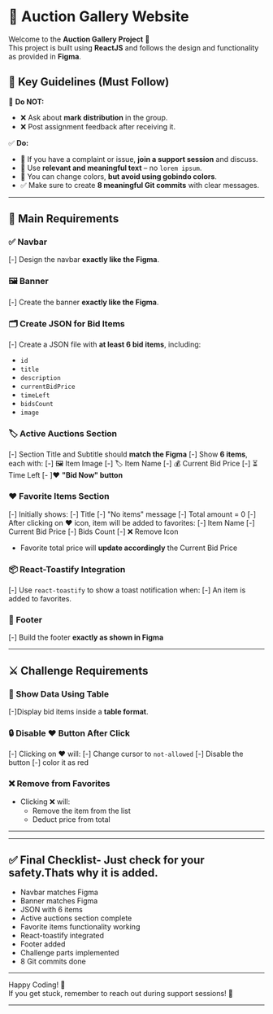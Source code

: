 
# 🧾 **Auction Gallery Website**

Welcome to the **Auction Gallery Project** 🎯  
This project is built using **ReactJS** and follows the design and functionality as provided in **Figma**.


## 🌟 **Key Guidelines (Must Follow)**

🚫 **Do NOT:**
- ❌ Ask about **mark distribution** in the group.
- ❌ Post assignment feedback after receiving it.

✅ **Do:**
- 💬 If you have a complaint or issue, **join a support session** and discuss.
- 🧠 Use **relevant and meaningful text** – no `lorem ipsum`.
- 🎨 You can change colors, **but avoid using gobindo colors**.
- ✅ Make sure to create **8 meaningful Git commits** with clear messages.

---

## 📌 **Main Requirements**

### ✅ Navbar 
[-] Design the navbar **exactly like the Figma**.

### 🖼️ Banner 
[-] Create the banner **exactly like the Figma**.

### 🗂️ Create JSON for Bid Items 
[-] Create a JSON file with **at least 6 bid items**, including:
  - `id`
  - `title`
  - `description`
  - `currentBidPrice`
  - `timeLeft`
  - `bidsCount`
  - `image`

### 🏷️ Active Auctions Section 
[-] Section Title and Subtitle should **match the Figma**
[-] Show **6 items**, each with:
  [-] 🖼️ Item Image
  [-] 🏷️ Item Name
  [-] 💰 Current Bid Price
  [-] ⏳ Time Left
  [- ]❤️ **"Bid Now" button**

### ❤️ Favorite Items Section 
[-] Initially shows:
  [-] Title
  [-] "No items" message
  [-] Total amount = 0
[-] After clicking on ❤️ icon, item will be added to favorites:
  [-] Item Name
  [-] Current Bid Price
  [-] Bids Count
  [-] ❌ Remove Icon
- Favorite total price will **update accordingly** the Current Bid Price

### 📦 React-Toastify Integration 
[-] Use `react-toastify` to show a toast notification when:
  [-] An item is added to favorites.

### 🦶 Footer 
[-] Build the footer **exactly as shown in Figma**

---

## ⚔️ **Challenge Requirements**

### 🧾 Show Data Using Table 
[-]Display bid items inside a **table format**.

### 🔒 Disable ❤️ Button After Click 
[-] Clicking on ❤️ will:
  [-] Change cursor to `not-allowed`
  [-] Disable the button
  [-] color it as red

### ❌ Remove from Favorites 
- Clicking ❌ will:
  - Remove the item from the list
  - Deduct price from total

---
---

## ✅ Final Checklist- Just check for your safety.Thats why it is added. 

- Navbar matches Figma
- Banner matches Figma
- JSON with 6 items
- Active auctions section complete
- Favorite items functionality working
- React-toastify integrated
- Footer added
- Challenge parts implemented
- 8 Git commits done

---

Happy Coding! 🚀  
If you get stuck, remember to reach out during support sessions! 💬

--- 